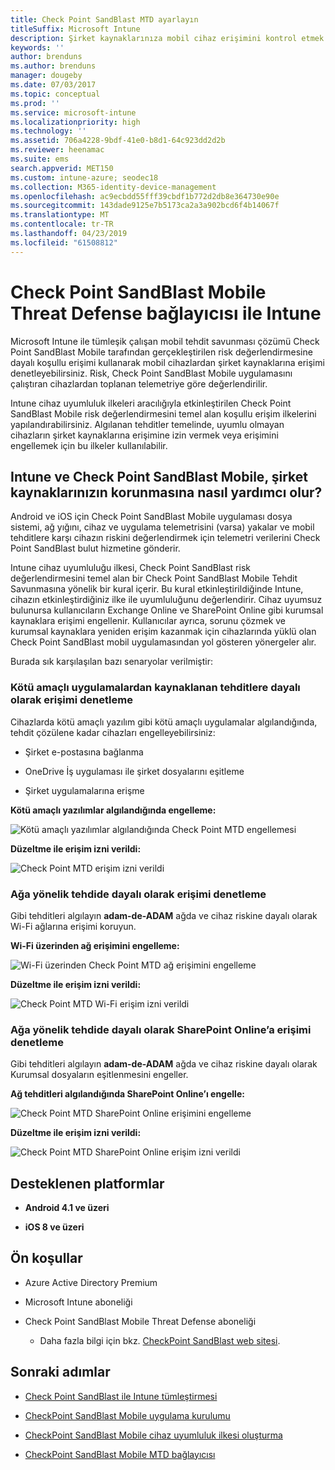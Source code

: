 ```yaml
---
title: Check Point SandBlast MTD ayarlayın
titleSuffix: Microsoft Intune
description: Şirket kaynaklarınıza mobil cihaz erişimini kontrol etmek için Check Point SandBlast Mobile Threat Defense’i Intune ile tümleştirme hakkında bilgi edinin.
keywords: ''
author: brenduns
ms.author: brenduns
manager: dougeby
ms.date: 07/03/2017
ms.topic: conceptual
ms.prod: ''
ms.service: microsoft-intune
ms.localizationpriority: high
ms.technology: ''
ms.assetid: 706a4228-9bdf-41e0-b8d1-64c923dd2d2b
ms.reviewer: heenamac
ms.suite: ems
search.appverid: MET150
ms.custom: intune-azure; seodec18
ms.collection: M365-identity-device-management
ms.openlocfilehash: ac9ecbdd55fff39cbdf1b772d2db8e364730e90e
ms.sourcegitcommit: 143dade9125e7b5173ca2a3a902bcd6f4b14067f
ms.translationtype: MT
ms.contentlocale: tr-TR
ms.lasthandoff: 04/23/2019
ms.locfileid: "61508812"
---
```

# <a name="check-point-sandblast-mobile-threat-defense-connector-with-intune"></a>Check Point SandBlast Mobile Threat Defense bağlayıcısı ile Intune

Microsoft Intune ile tümleşik çalışan mobil tehdit savunması çözümü Check Point SandBlast Mobile tarafından gerçekleştirilen risk değerlendirmesine dayalı koşullu erişimi kullanarak mobil cihazlardan şirket kaynaklarına erişimi denetleyebilirsiniz. Risk, Check Point SandBlast Mobile uygulamasını çalıştıran cihazlardan toplanan telemetriye göre değerlendirilir.

Intune cihaz uyumluluk ilkeleri aracılığıyla etkinleştirilen Check Point SandBlast Mobile risk değerlendirmesini temel alan koşullu erişim ilkelerini yapılandırabilirsiniz. Algılanan tehditler temelinde, uyumlu olmayan cihazların şirket kaynaklarına erişimine izin vermek veya erişimini engellemek için bu ilkeler kullanılabilir.

## <a name="how-do-intune-and-check-point-sandblast-mobile-help-protect-your-company-resources"></a>Intune ve Check Point SandBlast Mobile, şirket kaynaklarınızın korunmasına nasıl yardımcı olur?

Android ve iOS için Check Point SandBlast Mobile uygulaması dosya sistemi, ağ yığını, cihaz ve uygulama telemetrisini (varsa) yakalar ve mobil tehditlere karşı cihazın riskini değerlendirmek için telemetri verilerini Check Point SandBlast bulut hizmetine gönderir.

Intune cihaz uyumluluğu ilkesi, Check Point SandBlast risk değerlendirmesini temel alan bir Check Point SandBlast Mobile Tehdit Savunmasına yönelik bir kural içerir. Bu kural etkinleştirildiğinde Intune, cihazın etkinleştirdiğiniz ilke ile uyumluluğunu değerlendirir. Cihaz uyumsuz bulunursa kullanıcıların Exchange Online ve SharePoint Online gibi kurumsal kaynaklara erişimi engellenir. Kullanıcılar ayrıca, sorunu çözmek ve kurumsal kaynaklara yeniden erişim kazanmak için cihazlarında yüklü olan Check Point SandBlast mobil uygulamasından yol gösteren yönergeler alır.

<!-- ## Sample scenarios 
closing syntax for comment above is missing. Please insert closing syntax at intended location. -->

Burada sık karşılaşılan bazı senaryolar verilmiştir:

### <a name="control-access-based-on-threats-from-malicious-apps"></a>Kötü amaçlı uygulamalardan kaynaklanan tehditlere dayalı olarak erişimi denetleme

Cihazlarda kötü amaçlı yazılım gibi kötü amaçlı uygulamalar algılandığında, tehdit çözülene kadar cihazları engelleyebilirsiniz:

-   Şirket e-postasına bağlanma

-   OneDrive İş uygulaması ile şirket dosyalarını eşitleme

-   Şirket uygulamalarına erişme

**Kötü amaçlı yazılımlar algılandığında engelleme:**

![Kötü amaçlı yazılımlar algılandığında Check Point MTD engellemesi](./media/checkpoint-MTD-2.PNG)

**Düzeltme ile erişim izni verildi:**

![Check Point MTD erişim izni verildi](./media/checkpoint-MTD-3.PNG)

### <a name="control-access-based-on-threat-to-network"></a>Ağa yönelik tehdide dayalı olarak erişimi denetleme

Gibi tehditleri algılayın **adam-de-ADAM** ağda ve cihaz riskine dayalı olarak Wi-Fi ağlarına erişimi koruyun.

**Wi-Fi üzerinden ağ erişimini engelleme:**

![Wi-Fi üzerinden Check Point MTD ağ erişimini engelleme](./media/checkpoint-MTD-4.PNG)

**Düzeltme ile erişim izni verildi:**

![Check Point MTD Wi-Fi erişim izni verildi](./media/checkpoint-MTD-5.PNG)

### <a name="control-access-to-sharepoint-online-based-on-threat-to-network"></a>Ağa yönelik tehdide dayalı olarak SharePoint Online’a erişimi denetleme

Gibi tehditleri algılayın **adam-de-ADAM** ağda ve cihaz riskine dayalı olarak Kurumsal dosyaların eşitlenmesini engeller.

**Ağ tehditleri algılandığında SharePoint Online’ı engelle:**

![Check Point MTD SharePoint Online erişimini engelleme](./media/checkpoint-MTD-6.PNG)

**Düzeltme ile erişim izni verildi:**

![Check Point MTD SharePoint Online erişim izni verildi](./media/checkpoint-MTD-7.PNG)

## <a name="supported-platforms"></a>Desteklenen platformlar

-   **Android 4.1 ve üzeri**

-   **iOS 8 ve üzeri**

## <a name="pre-requisites"></a>Ön koşullar

-   Azure Active Directory Premium

-   Microsoft Intune aboneliği

-   Check Point SandBlast Mobile Threat Defense aboneliği
    -   Daha fazla bilgi için bkz. [CheckPoint SandBlast web sitesi](https://www.checkpoint.com/).

## <a name="next-steps"></a>Sonraki adımlar

- [Check Point SandBlast ile Intune tümleştirmesi](checkpoint-sandblast-mobile-mtd-connector-integration.md)

- [CheckPoint SandBlast Mobile uygulama kurulumu](mtd-apps-ios-app-configuration-policy-add-assign.md)

- [CheckPoint SandBlast Mobile cihaz uyumluluk ilkesi oluşturma](mtd-device-compliance-policy-create.md)

- [CheckPoint SandBlast Mobile MTD bağlayıcısı](mtd-connector-enable.md)

